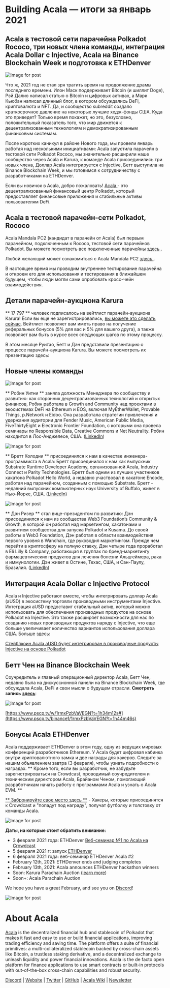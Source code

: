 # **Building Acala — итоги за январь 2021**

## Acala в тестовой сети парачейна Polkadot Rococo, три новых члена команды, интеграция Acala Dollar с Injective, Acala на Binance Blockchain Week и подготовка к ETHDenver

![Image for post](https://miro.medium.com/max/1600/0*AKMAckfj4PDxBHMX)

Что ж, 2021 год не стал зря тратить время на продолжение драмы последнего времени. Илон Маск поддерживает Bitcoin (и шиллит Doge), Рэй Далио написал статью о Bitcoin и цифровых активах, а Марк Кьюбан написал длинный блог, в котором обсуждались DeFi, криптовалюта и NFT. Да, и сообщество subreddit создало краткосрочное давление на некоторые лучшие хедж-фонды США. Куда это приведет? Только время покажет, но это, безусловно, положительный показатель того, что мир движется к децентрализованным технологиям и демократизированным финансовым системам.

После коротких каникул в районе Нового года, мы провели январь работая над несколькими инициативами: Acala запустила парачейн в тестовой сети Polkadot Rococo, мы значительно расширили наше сообщество через Acala и Karura, к команде Acala присоединились три новых члена, Доллар Acala интегрируется с Injective, Бетт выступила на Binance Blockchain Week, и мы готовимся к сотрудничеству с разработчиками на ETHDenver.

Если вы новичок в Acala, добро пожаловать! [ Acala ](http://acala.network) - это децентрализованный финансовый центр Polkadot, который предоставляет финансовые приложения и стабильные активы пользователям DeFi.

## **Acala в тестовой парачейн-сети Polkadot, Rococo**

Acala Mandala PC2 (кандидат в парачейн от Acala) был первым парачейном, подключенным к Rococo, тестовой сети парачейнов Polkadot. Вы можете посмотреть все подключенные парачейны [ здесь ](https://polkadot.js.org/apps/?rpc=wss%3A%2F%2Frococo-rpc.polkadot.io#/parachains).

Любой желающий может ознакомиться с Acala Mandala PC2 [ здесь ](https://polkadot.js.org/apps/?rpc=wss%3A%2F%2Frococo-1.acala.laminar.one%2Fws#/explorer).

В настоящее время мы проводим внутреннее тестирование парачейна и откроем его для использования и тестирования в ближайшем будущем, чтобы люди могли сами опробовать кросс-чейн взаимодействия.

## **Детали парачейн-аукциона Karura**

** 17 797 ** человек подписалось на вейтлист парачейн-аукциона Karura! Если вы еще не зарегистрировались, [ вы можете это сделать сейчас](https://forms.gle/WXC9FaLwj2ciCrhP9). Вейтлист позволяет вам иметь право на получение реферальных бонусов (5% для вас и 5% для вашего друга), а также позволяет вам быть в курсе всех следующих шагов по этому процессу.

В этом месяце Руитао, Бетт и Дэн представили презентацию о процессе парачейн-аукциона Karura. Вы можете посмотреть их презентацию здесь:

## **Новые члены команды**

![Image for post](https://miro.medium.com/max/198/1*CKAzfp_7ymaDkEABfbJxgw.png)

** Робин Уитни ** заняла должность Менеджера по сообществу и развитию: как сторонник децентрализованных технологий и открытых финансов, Робин работала в Growth and Community над проектами в экосистемах DeFi на Ethereum и EOS, включая MyEtherWallet, Provable Things, p.Network и Eidoo. Она разработала стратегии привлечения и удержания аудитории для Fender Music, American Public Media, FiveThirtyEight и Electronic Frontier Foundation, с которыми она провела семинары по Responsible Data, Creative Commons и Net Neutrality. Робин находится в Лос-Анджелесе, США. ([LinkedIn](https://www.linkedin.com/in/robinmwhitney/))

![Image for post](https://miro.medium.com/max/198/1*a4vDhjcZXc2CVqrlVo4Eaw.png)

** Бретт Колодни ** присоединился к нам в качестве инженера-программиста в Acala: Бретт присоединился к нам как выпускник Substrate Runtime Developer Academy, организованной Acala, Industry Connect и Parity Technologies. Бретт был одним из лучших участников хакатона Polkadot Hello World, а недавно участвовал в хакатоне Encode, работая над парачейном, созданным с помощью Substrate. Бретт - недавний выпускник компьютерных наук University of Buffalo, живет в Нью-Йорке, США. ([LinkedIn](https://www.linkedin.com/in/brett-kolodny/))

![Image for post](https://miro.medium.com/max/192/1*alFvyf2j_3VXZw0p7i4-Ig.png)

** Дэн Ризер ** стал вице-президентом по развитию: Дэн присоединился к нам из сообщества Web3 Foundation’s Community & Growth, в которой он работал над маркетингом, хакатонами и развитием сообщества для запуска Polkadot и Kusama. До своей работы в Web3 Foundation, Дэн работал в области взаимодействия первого уровня в Wanchain, где руководил маркетингом. Прежде чем перейти в криптосферу на полную ставку, Дэн четыре года проработал в Eli Lilly & Company, работающая в группах по бренд-маркетингу фармацевтических продуктов для лечения болезни Альцгеймера, рака и иммунологии. Дэн живет в Остине, Техас, США, и Сан-Паулу, Бразилия. ([LinkedIn](https://www.linkedin.com/in/reecer/))

## **Интеграция Acala Dollar с Injective Protocol**

Acala и Injective работают вместе, чтобы интегрировать доллар Acala (aUSD) в экосистему торговли производными инструментами Injective. Интеграция aUSD предоставит стабильный актив, который можно использовать для обеспечения производных продуктов на основе Polkadot на Injective. Это также расширяет возможности для нас по созданию новых производных продуктов наряду с Injective, что еще больше увеличивает количество вариантов использования доллара США. Больше здесь:

[Стейблкоин Acala aUSD будет интегрирован в производные продукты Injective на основе Polkadot](https://medium.com/acalanetwork/acalas-ausd-stablecoin-to-be-integrated-on-injective-s-polkadot-based-derivative-products-342bfed0bc30)

## **Бетт Чен на Binance Blockchain Week**

Соучредитель и главный операционный директор Acala, Бетт Чен, недавно была на дискуссионной панели на Binance Blockchain Week, где обсуждала Acala, DeFi и свои мысли о будущем отрасли. **Смотреть запись** [**здесь**](https://www.pscp.tv/binance1/1rmxPzbVaVEGN?t=1h44m46s):

![Image for post](https://miro.medium.com/max/1988/1*1ramauqOTR30RSC-ZnNRsw.png)

[https://www.pscp.tv/w/1rmxPzbVaVEGN?t=1h34m12s#](https://www.pscp.tv/binance1/1rmxPzbVaVEGN?t=1h44m46s)

## **Бонусы Acala ETHDenver**

Acala поддерживает ETHDenver в этом году, одну из ведущих мировых конференций разработчиков Ethereum. У Acala будет цифровая кабинка внутри криптовалютного замка и две награды для хакеров. Следите за нашим объявлением завтра (3 февраля), чтобы узнать подробности о наградах. ** Кроме того, если вы разработчик, не забудьте зарегистрироваться на Crowdcast, проводимый соучредителем и техническим директором Acala, Брайаном Ченом, помогающий разработчикам начать работу с программами Acala и узнать о Acala EVM. **

[** Забронируйте свое место здесь **](https://www.crowdcast.io/e/acala-ethdenver-2021?utm_campaign=ethdenver&utm_source=medium&utm_medium=blog) - Хакеры, которые присоединятся к Crowdcast и "попадут под награду", получат футболку и толстовку от команды Acala.

![Image for post](https://miro.medium.com/max/1600/0*kw5WvFB9u1cGj9Fj)

**Даты, на которые стоит обратить внимание:**

- 3 февраля 2021 года: ETHDenver [ Веб-семинар №1 по Acala на Crowdcast ](https://www.crowdcast.io/e/acala-ethdenver-2021?utm_campaign=ethdenver&utm_source=medium&utm_medium=blog)
- 5 февраля 2021 г: запуск [ ETHDenver ](https://www.ethdenver.com/)
- 6 февраля 2021 года: веб-семинар ETHDenver Acala #2
- February 12th, 2021: ETHDenver ends and judging completes
- February 13th, 2021: Acala announces ETHDenver hackathon winners
- Soon: Karura Parachain Auction ([learn more](https://medium.com/acalanetwork/karuras-approach-to-the-upcoming-parachain-lease-offering-plo-on-kusama-12fbf09ee463))
- Soon+: Acala Parachain Auction

We hope you have a great February, and see you on [Discord](https://discord.gg/vdbFVCH)!

![Image for post](https://miro.medium.com/max/2402/1*4JsJArgpnTL_OOXk00UL_g.png)

# About Acala

[Acala](http://acala.network/) is the decentralized financial hub and stablecoin of Polkadot that makes it fast and easy to use or build financial applications, improving trading efficiency and saving time. The platform offers a suite of financial primitives: a multi-collateralized stablecoin backed by cross-chain assets like Bitcoin, a trustless staking derivative, and a decentralized exchange to unleash liquidity and power financial innovations. Acala is the de facto open platform for finance applications to use smart contracts or built-in protocols with out-of-the-box cross-chain capabilities and robust security.

[Discord](https://discord.gg/vdbFVCH) | [Website](https://acala.network/) | [Twitter](https://twitter.com/AcalaNetwork) | [GitHub](https://github.com/AcalaNetwork/Acala) | [Acala Wiki](https://github.com/AcalaNetwork/Acala/wiki) | [Newsletter](https://share.hsforms.com/1X9RxkXk-R62I0VNbATaDXw4h8qc)
